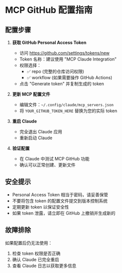 # MCP GitHub 配置指南

## 配置步骤

1. **获取 GitHub Personal Access Token**
   - 访问 https://github.com/settings/tokens/new
   - Token 名称：建议使用 "MCP Claude Integration"
   - 权限选择：
     - ✅ repo (完整的仓库访问权限)
     - ✅ workflow (如果需要操作 GitHub Actions)
   - 点击 "Generate token" 并复制生成的 token

2. **更新 MCP 配置文件**
   - 编辑文件：`~/.config/claude/mcp_servers.json`
   - 将 `YOUR_GITHUB_TOKEN_HERE` 替换为您的实际 token

3. **重启 Claude**
   - 完全退出 Claude 应用
   - 重新启动 Claude

4. **验证配置**
   - 在 Claude 中测试 MCP GitHub 功能
   - 确认可以正常创建、更新文件

## 安全提示

- Personal Access Token 相当于密码，请妥善保管
- 不要将包含 token 的配置文件提交到版本控制系统
- 定期更新 token 以保证安全性
- 如果 token 泄露，请立即在 GitHub 上撤销并生成新的

## 故障排除

如果配置后仍无法使用：
1. 检查 token 权限是否正确
2. 确认 Claude 已完全重启
3. 查看 Claude 日志以获取更多信息
